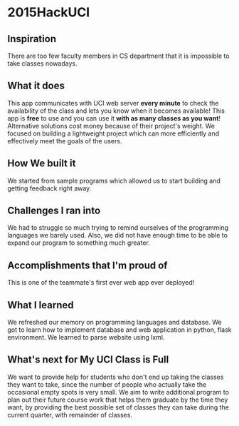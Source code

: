 # 2015HackUCI

## Inspiration
There are too few faculty members in CS department that it is impossible to take classes nowadays.

## What it does
This app communicates with UCI web server **every minute** to check the availability of the class and lets you know when it becomes available! This app is **free** to use and you can use it **with as many classes as you want**! 
Alternative solutions cost money because of their project's weight. We focused on building a lightweight project which can more efficiently and effectively meet the goals of the users.

## How We built it
We started from sample programs which allowed us to start building and getting feedback right away.

## Challenges I ran into
We had to struggle so much trying to remind ourselves of the programming languages we barely used. Also, we did not have enough time to be able to expand our program to something much greater.

## Accomplishments that I'm proud of
This is one of the teammate's first ever web app ever deployed!

## What I learned
We refreshed our memory on programming languages and database. We got to learn how to implement database and web application in python, flask environment. We learned to parse website using lxml.

## What's next for My UCI Class is Full
We want to provide help for students who don't end up taking the classes they want to take, since the number of people who actually take the occasional empty spots is very small.
We aim to write additional program to plan out their future course work that helps them graduate by the time they want, by providing the best possible set of classes they can take during the current quarter, with remainder of classes.
